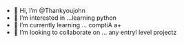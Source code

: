 - 👋 Hi, I’m @Thankyoujohn
- 👀 I’m interested in ...learning python
- 🌱 I’m currently learning ... comptiA a+
- 💞️ I’m looking to collaborate on ... any entryl level projectz


<!---
Thankyoujohn/Thankyoujohn is a ✨ special ✨ repository because its `README.md` (this file) appears on your GitHub profile.
You can click the Preview link to take a look at your changes.
--->
